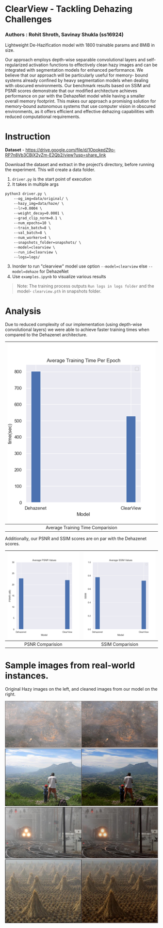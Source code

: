 # ClearView - Tackling Dehazing Challenges

### Authors : Rohit Shroth, Savinay Shukla (ss16924)

Lightweight De-Hazification model with 1800 trainable params and 8MiB in size.

Our approach employs depth-wise separable convolutional layers and self-regularized activation functions to effectively clean hazy images and can be integrated with segmentation models for enhanced performance. We believe that our approach will be particularly useful for memory-
bound systems already confined by heavy segmentation models when dealing with obscured environments. Our benchmark results based on SSIM and PSNR scores demonstrate that our modified architecture achieves performance on par with the DehazeNet model while having a smaller overall memory footprint. This makes our approach a promising solution for memory-bound autonomous systems that use computer vision in obscured environments, as it offers efficient and effective dehazing capabilities with reduced computational requirements.

# Instruction

**Dataset** - https://drive.google.com/file/d/1OpokedZ9o-RP7n8Vb3CBjX2yZm-E2Qb2/view?usp=share_link

Download the dataset and extract in the project’s directory, before running the experiment. This will create a data folder.

1. `driver.py` is the start point of execution
2. It takes in multiple args
```
python3 driver.py \
    --og_img=data/original/ \
    --hazy_img=data/haze/ \
    --lr=0.0004 \
    --weight_decay=0.0001 \
    --grad_clip_norm=0.1 \
    --num_epochs=10 \
    --train_batch=8 \
    --val_batch=8 \
    --num_workers=4 \
    --snapshots_folder=snapshots/ \
    --model=clearview \
    --run_id=clearview \
    --logs=logs/
```
3. Inorder to run "clearview" model use option `--model=clearview` else `--model=dehaze` for DehazeNet
4. Use `examples.ipynb` to visualize various results

>Note: The training process outputs `Run logs in logs folder` and the model- `clearview.pth` in snapshots folder.

# Analysis

Due to reduced complexity of our implementation (using depth-wise convolutional layers) we were able to achieve faster training times when compared to the Dehazenet architecture.

| ![Alt text](plots/avg_training_time.png) | 
|:--:| 
| Average Training Time Comparision |


Additionally, our PSNR and SSIM scores are on par with the Dehazenet scores.

| ![Alt text](plots/avg_psnr.png) | ![Alt text](plots/avg_ssim.png) | 
|:--:|:--:|
| PSNR Comparision| SSIM Comparision |

# Sample images from real-world instances.

Original Hazy images on the left, and cleaned images from our model on the right.

![Alt text](sample_results/sample1.JPG)
![Alt text](sample_results/sample2.JPG)
![Alt text](sample_results/sample3.JPG)
![Alt text](sample_results/sample4.JPG)